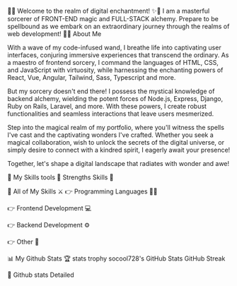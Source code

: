 🌟✨ Welcome to the realm of digital enchantment! ✨🌟
I am a masterful sorcerer of FRONT-END magic and FULL-STACK alchemy. Prepare to be spellbound as we embark on an extraordinary journey through the realms of web development!
🧙‍♀️ About Me


With a wave of my code-infused wand, I breathe life into captivating user interfaces, conjuring immersive experiences that transcend the ordinary. As a maestro of frontend sorcery, I command the languages of HTML, CSS, and JavaScript with virtuosity, while harnessing the enchanting powers of React, Vue, Angular, Tailwind, Sass, Typescript and more.

But my sorcery doesn't end there! I possess the mystical knowledge of backend alchemy, wielding the potent forces of Node.js, Express, Django, Ruby on Rails, Laravel, and more. With these powers, I create robust functionalities and seamless interactions that leave users mesmerized.



Step into the magical realm of my portfolio, where you'll witness the spells I've cast and the captivating wonders I've crafted. Whether you seek a magical collaboration, wish to unlock the secrets of the digital universe, or simply desire to connect with a kindred spirit, I eagerly await your presence!

Together, let's shape a digital landscape that radiates with wonder and awe!







🌟 My Skills tools
🏅 Strengths Skills 🎩





📜 All of My Skills ⚔️
👉 Programming Languages 👩‍💻
         

👉 Frontend Development 💻
                  

👉 Backend Development ⚙️
              

👉 Other 🧰️
           


📊 My Github Stats 🏆
stats trophy
socool728's GitHub Stats GitHub Streak

🚀  Github stats Detailed
